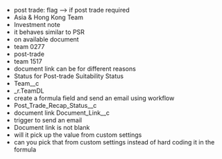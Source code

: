 * post trade: flag --> if post trade required
* Asia & Hong Kong Team
* Investment note
* it behaves similar to PSR
* on available document
* team 0277
* post-trade
* team 1517
* document link can be for different reasons
* Status for Post-trade Suitability Status
* Team__c
* _r.TeamDL
* create a formula field and send an email using workflow
* Post_Trade_Recap_Status__c
* document link Document_Link__c
* trigger to send an email
* Document link is not blank
* will it pick up the value from custom settings
* can you pick that from custom settings instead of hard coding it in the formula

